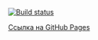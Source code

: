 [![Build status](https://ci.appveyor.com/api/projects/status/6suvvy78ffx2p1bp?svg=true)](https://ci.appveyor.com/project/Kryazheva/ahj-http-front)


[Ссылка на GitHub Pages]()
